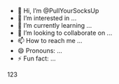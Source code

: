 - 👋 Hi, I’m @PullYourSocksUp
- 👀 I’m interested in ...
- 🌱 I’m currently learning ...
- 💞️ I’m looking to collaborate on ...
- 📫 How to reach me ...
- 😄 Pronouns: ...
- ⚡ Fun fact: ...

<!---
PullYourSocksUp/PullYourSocksUp is a ✨ special ✨ repository because its `README.md` (this file) appears on your GitHub profile.
You can click the Preview link to take a look at your changes.
--->

123

